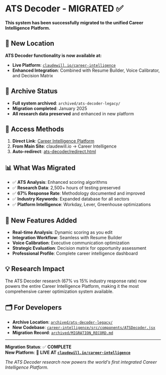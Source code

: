# ATS Decoder - MIGRATED ✅

**This system has been successfully migrated to the unified Career Intelligence Platform.**

## 🚀 **New Location**
**ATS Decoder functionality is now available at:**
- **Live Platform**: [`claudewill.io/career-intelligence`](../career-intelligence/index.html)
- **Enhanced Integration**: Combined with Resume Builder, Voice Calibrator, and Decision Matrix

## 📁 **Archive Status**
- **Full system archived**: `archived/ats-decoder-legacy/`
- **Migration completed**: January 2025
- **All research data preserved** and enhanced in new platform

## 🔗 **Access Methods**
1. **Direct Link**: [Career Intelligence Platform](../career-intelligence/index.html)
2. **From Main Site**: claudewill.io → Career Intelligence
3. **Auto-redirect**: [ats-decoder/redirect.html](redirect.html)

## 📊 **What Was Migrated**
- ✅ **ATS Analysis**: Enhanced scoring algorithms
- ✅ **Research Data**: 2,500+ hours of testing preserved
- ✅ **67% Response Rate**: Methodology documented and improved
- ✅ **Industry Keywords**: Expanded database for all sectors
- ✅ **Platform Intelligence**: Workday, Lever, Greenhouse optimizations

## 🎯 **New Features Added**
- **Real-time Analysis**: Dynamic scoring as you edit
- **Integration Workflow**: Seamless with Resume Builder
- **Voice Calibration**: Executive communication optimization
- **Strategic Evaluation**: Decision matrix for opportunity assessment
- **Professional Profile**: Complete career intelligence dashboard

## 💡 **Research Impact**
The ATS Decoder research (67% vs 15% industry response rate) now powers the entire Career Intelligence Platform, making it the most comprehensive career optimization system available.

## 🗂️ **For Developers**
- **Archive Location**: [`archived/ats-decoder-legacy/`](../archived/ats-decoder-legacy/)
- **New Codebase**: [`career-intelligence/src/components/ATSDecoder.jsx`](../career-intelligence/src/components/ATSDecoder.jsx)
- **Migration Record**: [`archived/MIGRATION_RECORD.md`](../archived/MIGRATION_RECORD.md)

---

**Migration Status**: ✅ **COMPLETE**  
**New Platform**: 🚀 **LIVE AT [`claudewill.io/career-intelligence`](../career-intelligence/index.html)**

*The ATS Decoder research now powers the world's first integrated Career Intelligence Platform.*